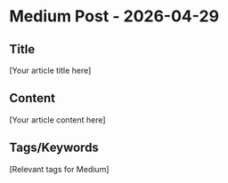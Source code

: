 # Medium Post - 2026-04-29

## Title
[Your article title here]

## Content
[Your article content here]

## Tags/Keywords
[Relevant tags for Medium]

